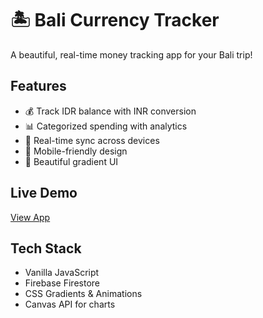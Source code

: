 # 🏝️ Bali Currency Tracker

A beautiful, real-time money tracking app for your Bali trip!

## Features
- 💰 Track IDR balance with INR conversion
- 📊 Categorized spending with analytics
- 🔄 Real-time sync across devices
- 📱 Mobile-friendly design
- 🎨 Beautiful gradient UI

## Live Demo
[View App](https://kriti-nigam.github.io/bali-currency-tracker/)

## Tech Stack
- Vanilla JavaScript
- Firebase Firestore
- CSS Gradients & Animations
- Canvas API for charts
